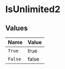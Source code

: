 # IsUnlimited2


## Values

| Name    | Value   |
| ------- | ------- |
| `True`  | true    |
| `False` | false   |